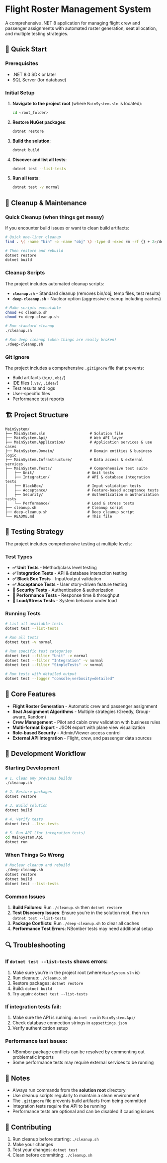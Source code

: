 # Flight Roster Management System

A comprehensive .NET 8 application for managing flight crew and passenger assignments with automated roster generation, seat allocation, and multiple testing strategies.

## 🚀 Quick Start

### Prerequisites
- .NET 8.0 SDK or later
- SQL Server (for database)

### Initial Setup

1. **Navigate to the project root** (where `MainSystem.sln` is located):
   ```bash
   cd <root_folder>
   ```

2. **Restore NuGet packages**:
   ```bash
   dotnet restore
   ```

3. **Build the solution**:
   ```bash
   dotnet build
   ```

4. **Discover and list all tests**:
   ```bash
   dotnet test --list-tests
   ```

5. **Run all tests**:
   ```bash
   dotnet test -v normal
   ```

## 🧹 Cleanup & Maintenance

### Quick Cleanup (when things get messy)
If you encounter build issues or want to clean build artifacts:

```bash
# Quick one-liner cleanup
find . \( -name "bin" -o -name "obj" \) -type d -exec rm -rf {} + 2>/dev/null

# Then restore and rebuild
dotnet restore
dotnet build
```

### Cleanup Scripts
The project includes automated cleanup scripts:

- **`cleanup.sh`** - Standard cleanup (removes bin/obj, temp files, test results)
- **`deep-cleanup.sh`** - Nuclear option (aggressive cleanup including caches)

```bash
# Make scripts executable
chmod +x cleanup.sh
chmod +x deep-cleanup.sh

# Run standard cleanup
./cleanup.sh

# Run deep cleanup (when things are really broken)
./deep-cleanup.sh
```

### Git Ignore
The project includes a comprehensive `.gitignore` file that prevents:
- Build artifacts (`bin/`, `obj/`)
- IDE files (`.vs/`, `.idea/`)
- Test results and logs
- User-specific files
- Performance test reports

## 🏗️ Project Structure

```
MainSystem/
├── MainSystem.sln                    # Solution file
├── MainSystem.Api/                   # Web API layer
├── MainSystem.Application/           # Application services & use cases
├── MainSystem.Domain/                # Domain entities & business logic
├── MainSystem.Infrastructure/        # Data access & external services
├── MainSystem.Tests/                 # Comprehensive test suite
│   ├── Unit/                        # Unit tests
│   ├── Integration/                 # API & database integration tests
│   ├── BlackBox/                    # Input validation tests
│   ├── Acceptance/                  # Feature-based acceptance tests
│   ├── Security/                    # Authentication & authorization tests
│   └── Performance/                 # Load & stress tests
├── cleanup.sh                       # Cleanup script
├── deep-cleanup.sh                  # Deep cleanup script
└── README.md                        # This file
```

## 🧪 Testing Strategy

The project includes comprehensive testing at multiple levels:

### Test Types
- **✅ Unit Tests** - Method/class level testing
- **✅ Integration Tests** - API & database interaction testing
- **✅ Black Box Tests** - Input/output validation
- **✅ Acceptance Tests** - User story-driven feature testing
- **🔄 Security Tests** - Authentication & authorization
- **🔄 Performance Tests** - Response time & throughput
- **🔄 Load/Stress Tests** - System behavior under load

### Running Tests

```bash
# List all available tests
dotnet test --list-tests

# Run all tests
dotnet test -v normal

# Run specific test categories
dotnet test --filter "Unit" -v normal
dotnet test --filter "Integration" -v normal
dotnet test --filter "SimpleTests" -v normal

# Run tests with detailed output
dotnet test --logger "console;verbosity=detailed"
```

## 🎯 Core Features

- **Flight Roster Generation** - Automatic crew and passenger assignment
- **Seat Assignment Algorithms** - Multiple strategies (Greedy, Group-aware, Random)
- **Crew Management** - Pilot and cabin crew validation with business rules
- **Multi-format Export** - JSON export with plane view visualization
- **Role-based Security** - Admin/Viewer access control
- **External API Integration** - Flight, crew, and passenger data sources

## 🔧 Development Workflow

### Starting Development
```bash
# 1. Clean any previous builds
./cleanup.sh

# 2. Restore packages
dotnet restore

# 3. Build solution
dotnet build

# 4. Verify tests
dotnet test --list-tests

# 5. Run API (for integration tests)
cd MainSystem.Api
dotnet run
```

### When Things Go Wrong
```bash
# Nuclear cleanup and rebuild
./deep-cleanup.sh
dotnet restore
dotnet build
dotnet test --list-tests
```

### Common Issues

1. **Build Failures**: Run `./cleanup.sh` then `dotnet restore`
2. **Test Discovery Issues**: Ensure you're in the solution root, then run `dotnet test --list-tests`
3. **Package Conflicts**: Run `./deep-cleanup.sh` to clear all caches
4. **Performance Test Errors**: NBomber tests may need additional setup

## 🔍 Troubleshooting

### If `dotnet test --list-tests` shows errors:
1. Make sure you're in the project root (where `MainSystem.sln` is)
2. Run cleanup: `./cleanup.sh`
3. Restore packages: `dotnet restore`
4. Build: `dotnet build`
5. Try again: `dotnet test --list-tests`

### If integration tests fail:
1. Make sure the API is running: `dotnet run` in `MainSystem.Api/`
2. Check database connection strings in `appsettings.json`
3. Verify authentication setup

### Performance test issues:
- NBomber package conflicts can be resolved by commenting out problematic imports
- Some performance tests may require external services to be running

## 📝 Notes

- Always run commands from the **solution root** directory
- Use cleanup scripts regularly to maintain a clean environment  
- The `.gitignore` file prevents build artifacts from being committed
- Integration tests require the API to be running
- Performance tests are optional and can be disabled if causing issues

## 🤝 Contributing

1. Run cleanup before starting: `./cleanup.sh`
2. Make your changes
3. Test your changes: `dotnet test`
4. Clean before committing: `./cleanup.sh`
